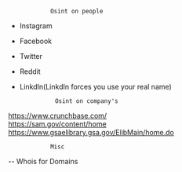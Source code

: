				Osint on people
- Instagram
- Facebook
- Twitter
- Reddit
- LinkdIn(LinkdIn forces you use your real name)

				Osint on company's
			
https://www.crunchbase.com/				
https://sam.gov/content/home
https://www.gsaelibrary.gsa.gov/ElibMain/home.do

				Misc
-- Whois for Domains